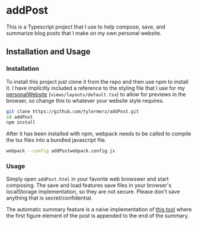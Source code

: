 # addPost
This is a Typescript project that I use to help compose, save, and summarize blog posts that I make on my own personal website.

## Installation and Usage
### Installation
To install this project just clone it from the repo and then use npm to install it. I have implicitly included a reference to the styling file that I use for my [personalWebsite](https://github.com/tylermerz/personalWebsite) (`views/layouts/default.tsx`) to allow for previews in the browser, so change this to whatever your website style requires.

~~~bash
git clone https://github.com/tylermerz/addPost.git
cd addPost
npm install
~~~

After it has been installed with npm, webpack needs to be called to compile the tsx files into a bundled javascript file.

~~~bash
webpack --config addPostwebpack.config.js
~~~
### Usage
Simply open `addPost.html` in your favorite web browswer and start composing. The save and load features save files in your browser's localStorage implementation, so they are not secure. Please don't save anything that is secret/confidential.

The automatic summary feature is a naive implementation of [this tool](https://thetokenizer.com/2013/04/28/build-your-own-summary-tool/) where the first figure element of the post is appended to the end of the summary.
